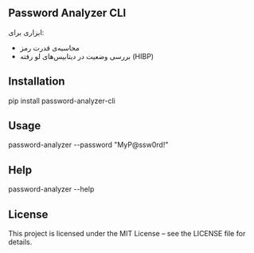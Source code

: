 ## Password Analyzer CLI
ابزاری برای:
- محاسبه‌ی قدرت رمز  
- بررسی وضعیت در دیتابیس‌های لو رفته (HIBP)  

## Installation
pip install password-analyzer-cli

## Usage
password-analyzer --password "MyP@ssw0rd!"

## Help
password-analyzer --help

## License
This project is licensed under the MIT License – see the LICENSE file for details.
